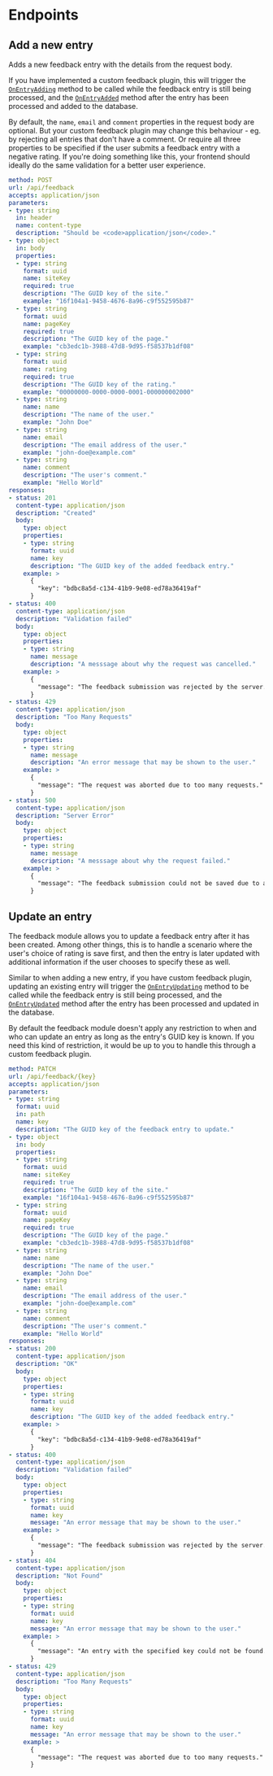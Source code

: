 # Endpoints






## Add a new entry

Adds a new feedback entry with the details from the request body.

If you have implemented a custom feedback plugin, this will trigger the [`OnEntryAdding`](./plugins.md#onentryadding) method to be called while the feedback entry is still being processed, and the [`OnEntryAdded`](./plugins.md#onentryadded) method after the entry has been processed and added to the database.

By default, the `name`, `email` and `comment` properties in the request body are optional. But your custom feedback plugin may change this behaviour - eg. by rejecting all entries that don't have a comment. Or require all three properties to be specified if the user submits a feedback entry with a negative rating. If you're doing something like this, your frontend should ideally do the same validation for a better user experience.

```yml endpoint
method: POST
url: /api/feedback
accepts: application/json
parameters:
- type: string
  in: header
  name: content-type
  description: "Should be <code>application/json</code>."
- type: object
  in: body
  properties:
  - type: string
    format: uuid
    name: siteKey
    required: true
    description: "The GUID key of the site."
    example: "16f104a1-9458-4676-8a96-c9f552595b87"
  - type: string
    format: uuid
    name: pageKey
    required: true
    description: "The GUID key of the page."
    example: "cb3edc1b-3988-47d8-9d95-f58537b1df08"
  - type: string
    format: uuid
    name: rating
    required: true
    description: "The GUID key of the rating."
    example: "00000000-0000-0000-0001-000000002000"
  - type: string
    name: name
    description: "The name of the user."
    example: "John Doe"
  - type: string
    name: email
    description: "The email address of the user."
    example: "john-doe@example.com"
  - type: string
    name: comment
    description: "The user's comment."
    example: "Hello World"
responses:
- status: 201
  content-type: application/json
  description: "Created"
  body: 
    type: object
    properties:
    - type: string
      format: uuid
      name: key
      description: "The GUID key of the added feedback entry."
    example: >
      {
        "key": "bdbc8a5d-c134-41b9-9e08-ed78a36419af"
      }
- status: 400
  content-type: application/json
  description: "Validation failed"
  body: 
    type: object
    properties:
    - type: string
      name: message
      description: "A messsage about why the request was cancelled."
    example: >
      {
        "message": "The feedback submission was rejected by the server."
      }
- status: 429
  content-type: application/json
  description: "Too Many Requests"
  body: 
    type: object
    properties:
    - type: string
      name: message
      description: "An error message that may be shown to the user."
    example: >
      {
        "message": "The request was aborted due to too many requests."
      }
- status: 500
  content-type: application/json
  description: "Server Error"
  body: 
    type: object
    properties:
    - type: string
      name: message
      description: "A messsage about why the request failed."
    example: >
      {
        "message": "The feedback submission could not be saved due to an error on the server."
      }
```

## Update an entry

The feedback module allows you to update a feedback entry after it has been created. Among other things, this is to handle a scenario where the user's choice of rating is save first, and then the entry is later updated with additional information if the user chooses to specify these as well.

Similar to when adding a new entry, if you have custom feedback plugin, updating an existing entry will trigger the [`OnEntryUpdating`](./plugins.md#onentryupdating) method to be called while the feedback entry is still being processed, and the [`OnEntryUpdated`](./plugins.md#onentryupdating) method after the entry has been processed and updated in the database.

By default the feedback module doesn't apply any restriction to when and who can update an entry as long as the entry's GUID key is known. If you need this kind of restriction, it would be up to you to handle this through a custom feedback plugin.

```yml endpoint
method: PATCH
url: /api/feedback/{key}
accepts: application/json
parameters:
- type: string
  format: uuid
  in: path
  name: key
  description: "The GUID key of the feedback entry to update."
- type: object
  in: body
  properties:
  - type: string
    format: uuid
    name: siteKey
    required: true
    description: "The GUID key of the site."
    example: "16f104a1-9458-4676-8a96-c9f552595b87"
  - type: string
    format: uuid
    name: pageKey
    required: true
    description: "The GUID key of the page."
    example: "cb3edc1b-3988-47d8-9d95-f58537b1df08"
  - type: string
    name: name
    description: "The name of the user."
    example: "John Doe"
  - type: string
    name: email
    description: "The email address of the user."
    example: "john-doe@example.com"
  - type: string
    name: comment
    description: "The user's comment."
    example: "Hello World"
responses:
- status: 200
  content-type: application/json
  description: "OK"
  body: 
    type: object
    properties:
    - type: string
      format: uuid
      name: key
      description: "The GUID key of the added feedback entry."
    example: >
      {
        "key": "bdbc8a5d-c134-41b9-9e08-ed78a36419af"
      }
- status: 400
  content-type: application/json
  description: "Validation failed"
  body: 
    type: object
    properties:
    - type: string
      format: uuid
      name: key
      message: "An error message that may be shown to the user."
    example: >
      {
        "message": "The feedback submission was rejected by the server."
      }
- status: 404
  content-type: application/json
  description: "Not Found"
  body: 
    type: object
    properties:
    - type: string
      format: uuid
      name: key
      message: "An error message that may be shown to the user."
    example: >
      {
        "message": "An entry with the specified key could not be found."
      }
- status: 429
  content-type: application/json
  description: "Too Many Requests"
  body: 
    type: object
    properties:
    - type: string
      format: uuid
      name: key
      message: "An error message that may be shown to the user."
    example: >
      {
        "message": "The request was aborted due to too many requests."
      }
```
